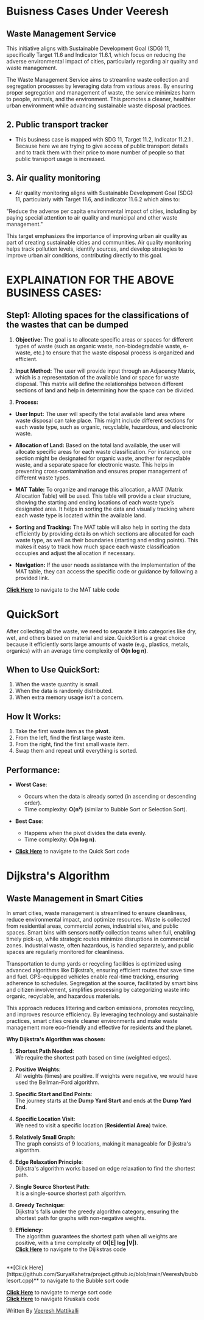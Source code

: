 # Buisness Cases Under Veeresh

## Waste Management Service
This initiative aligns with Sustainable Development Goal (SDG) 11, specifically Target 11.6 and Indicator 11.6.1, which focus on reducing the adverse environmental impact of cities, particularly regarding air quality and waste management.

The Waste Management Service aims to streamline waste collection and segregation processes by leveraging data from various areas. By ensuring proper segregation and management of waste, the service minimizes harm to people, animals, and the environment. This promotes a cleaner, healthier urban environment while advancing sustainable waste disposal practices.

## 2. Public transport tracker
- This business case is mapped with SDG 11, Target 11.2, Indicator 11.2.1 . Because here we are trying to give access of public transport details and to track them with their price to more number of people so that public transport usage is increased.
## 3. Air quality monitoring
- Air quality monitoring aligns with Sustainable Development Goal (SDG) 11, particularly with Target 11.6, and indicator 11.6.2 which aims to:

"Reduce the adverse per capita environmental impact of cities, including by paying special attention to air quality and municipal and other waste management."

This target emphasizes the importance of improving urban air quality as part of creating sustainable cities and communities. Air quality monitoring helps track pollution levels, identify sources, and develop strategies to improve urban air conditions, contributing directly to this goal.

# EXPLAINATION FOR THE ABOVE BUSINESS CASES:
## Step1: Alloting spaces for the classifications of the wastes that can be dumped

1) **Objective:** The goal is to allocate specific areas or spaces for different types of waste (such as organic waste, non-biodegradable waste, e-waste, etc.) to ensure that the waste disposal process is organized and efficient.

2) **Input Method:** The user will provide input through an Adjacency Matrix, which is a representation of the available land or space for waste disposal. This matrix will define the relationships between different sections of land and help in determining how the space can be divided.

3) **Process:**

- **User Input:** The user will specify the total available land area where waste disposal can take place. This might include different sections for each waste type, such as organic, recyclable, hazardous, and electronic waste.

- **Allocation of Land:** Based on the total land available, the user will allocate specific areas for each waste classification. For instance, one section might be designated for organic waste, another for recyclable waste, and a separate space for electronic waste. This helps in preventing cross-contamination and ensures proper management of different waste types.

- **MAT Table:** To organize and manage this allocation, a MAT (Matrix Allocation Table) will be used. This table will provide a clear structure, showing the starting and ending locations of each waste type’s designated area. It helps in sorting the data and visually tracking where each waste type is located within the available land.

- **Sorting and Tracking:** The MAT table will also help in sorting the data efficiently by providing details on which sections are allocated for each waste type, as well as their boundaries (starting and ending points). This makes it easy to track how much space each waste classification occupies and adjust the allocation if necessary.

- **Navigation:** If the user needs assistance with the implementation of the MAT table, they can access the specific code or guidance by following a provided link.

**[Click Here](https://github.com/SuryaKshetra/project.github.io/blob/main/Veeresh/MatTable.cpp)** to navigate to the MAT table code
<br>
# QuickSort

After collecting all the waste, we need to separate it into categories like dry, wet, and others based on material and size. QuickSort is a great choice because it efficiently sorts large amounts of waste (e.g., plastics, metals, organics) with an average time complexity of **O(n log n)**.

## When to Use QuickSort:
1. When the waste quantity is small.
2. When the data is randomly distributed.
3. When extra memory usage isn’t a concern.

## How It Works:
1. Take the first waste item as the **pivot**.
2. From the left, find the first large waste item.
3. From the right, find the first small waste item.
4. Swap them and repeat until everything is sorted.

## Performance:
- **Worst Case**:  
  - Occurs when the data is already sorted (in ascending or descending order).  
  - Time complexity: **O(n²)** (similar to Bubble Sort or Selection Sort).  

- **Best Case**:  
  - Happens when the pivot divides the data evenly.  
  - Time complexity: **O(n log n)**.
- **[Click Here](https://github.com/SuryaKshetra/project.github.io/blob/main/Veeresh/quicksort.cpp)** to navigate to the Quick Sort code
# Dijkstra's Algorithm
## Waste Management in Smart Cities

In smart cities, waste management is streamlined to ensure cleanliness, reduce environmental impact, and optimize resources. Waste is collected from residential areas, commercial zones, industrial sites, and public spaces. Smart bins with sensors notify collection teams when full, enabling timely pick-up, while strategic routes minimize disruptions in commercial zones. Industrial waste, often hazardous, is handled separately, and public spaces are regularly monitored for cleanliness.

Transportation to dump yards or recycling facilities is optimized using advanced algorithms like Dijkstra’s, ensuring efficient routes that save time and fuel. GPS-equipped vehicles enable real-time tracking, ensuring adherence to schedules. Segregation at the source, facilitated by smart bins and citizen involvement, simplifies processing by categorizing waste into organic, recyclable, and hazardous materials.

This approach reduces littering and carbon emissions, promotes recycling, and improves resource efficiency. By leveraging technology and sustainable practices, smart cities create cleaner environments and make waste management more eco-friendly and effective for residents and the planet.

**Why Dijkstra's Algorithm was chosen:**

1. **Shortest Path Needed**:  
   We require the shortest path based on time (weighted edges).

2. **Positive Weights**:  
   All weights (times) are positive. If weights were negative, we would have used the Bellman-Ford algorithm.

3. **Specific Start and End Points**:  
   The journey starts at the **Dump Yard Start** and ends at the **Dump Yard End**.

4. **Specific Location Visit**:  
   We need to visit a specific location (**Residential Area**) twice.

5. **Relatively Small Graph**:  
   The graph consists of 9 locations, making it manageable for Dijkstra's algorithm.

6. **Edge Relaxation Principle**:  
   Dijkstra's algorithm works based on edge relaxation to find the shortest path.

7. **Single Source Shortest Path**:  
   It is a single-source shortest path algorithm.

8. **Greedy Technique**:  
   Dijkstra's falls under the greedy algorithm category, ensuring the shortest path for graphs with non-negative weights.

9. **Efficiency**:  
   The algorithm guarantees the shortest path when all weights are positive, with a time complexity of **O(|E| log |V|)**.
   <br>
**[Click Here](https://github.com/SuryaKshetra/project.github.io/blob/main/Veeresh/dijikstras.cpp)** to navigate to the Dijikstras code
<br>
 **[Click Here](https://github.com/SuryaKshetra/project.github.io/blob/main/Veeresh/bubblesort.cpp)** to navigate to the Bubble sort code
<br>

**[Click Here](https://github.com/SuryaKshetra/project.github.io/blob/main/Veeresh/mergesort.cpp)** to navigate to merge sort code
<br>
**[Click Here](https://github.com/SuryaKshetra/project.github.io/blob/main/Veeresh/mykruskal.cpp)** to navigate Kruskals code


Written By [Veeresh Mattikalli](https://github.com/VeereshMattikalli/)

